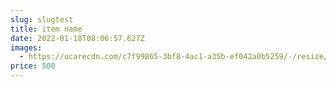 ```yaml
---
slug: slugtest
title: item name
date: 2022-01-18T08:06:57.627Z
images:
  - https://ucarecdn.com/c7f99865-3bf8-4ac1-a35b-ef042a0b5259/-/resize/200x/
price: 500
---
```

